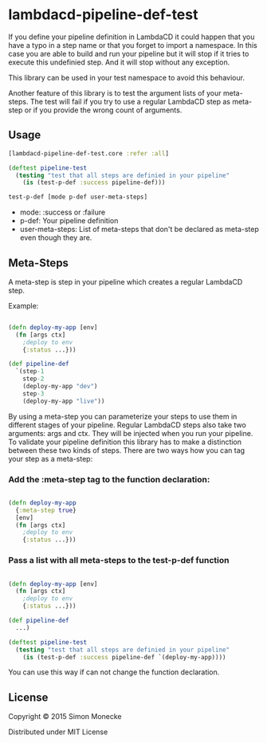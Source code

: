 # lambdacd-pipeline-def-test

If you define your pipeline definition in LambdaCD it could happen that you have a typo in a step name or that you forget to import a namespace. In this case you are able to build and run your pipeline but it will stop if it tries to execute this undefinied step. And it will stop without any exception.

This library can be used in your test namespace to avoid this behaviour.

Another feature of this library is to test the argument lists of your meta-steps. The test will fail if you try to use a regular LambdaCD step as meta-step or if you provide the wrong count of arguments.

## Usage

```clojure
[lambdacd-pipeline-def-test.core :refer :all]

(deftest pipeline-test
  (testing "test that all steps are definied in your pipeline"
    (is (test-p-def :success pipeline-def)))

test-p-def [mode p-def user-meta-steps]
```

* mode: :success or :failure
* p-def: Your pipeline definition
* user-meta-steps: List of meta-steps that don't be declared as meta-step even though they are.

## Meta-Steps

A meta-step is step in your pipeline which creates a regular LambdaCD step.

Example:
```clojure

(defn deploy-my-app [env]
  (fn [args ctx]
    ;deploy to env
    {:status ...}))

(def pipeline-def
  `(step-1
    step-2
    (deploy-my-app "dev")
    step-3
    (deploy-my-app "live"))
```
By using a meta-step you can parameterize your steps to use them in different stages of your pipeline.
Regular LambdaCD steps also take two arguments: args and ctx. They will be injected when you run your pipeline.
To validate your pipeline definition this library has to make a distinction between these two kinds of steps. There are two ways how you can tag your step as a meta-step:

### Add the :meta-step tag to the function declaration:
```clojure

(defn deploy-my-app
  {:meta-step true}
  [env]
  (fn [args ctx]
    ;deploy to env
    {:status ...}))
```

### Pass a list with all meta-steps to the test-p-def function
```clojure

(defn deploy-my-app [env]
  (fn [args ctx]
    ;deploy to env
    {:status ...}))

(def pipeline-def
  ...)

(deftest pipeline-test
  (testing "test that all steps are definied in your pipeline"
    (is (test-p-def :success pipeline-def `(deploy-my-app))))
```
You can use this way if can not change the function declaration.
## License

Copyright © 2015 Simon Monecke

Distributed under MIT License
